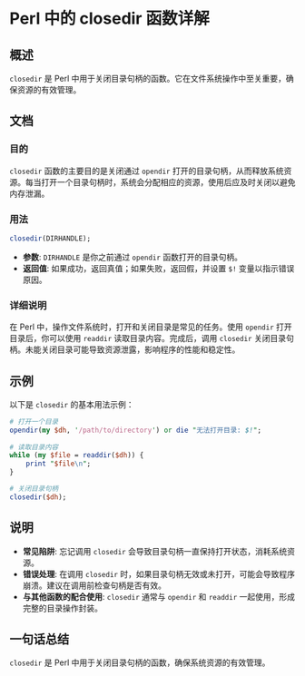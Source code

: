<!--
Meta Description: # Perl 中的 closedir 函数详解 ## 概述 `closedir` 是 Perl 中用于关闭目录句柄的函数。它在文件系统操作中至关重要，确保资源的有效管理。 ## 文档 ### 目的 `closedir` 函数的主要目的是关闭通过 `opendir` 打开的目录句柄，从而释放系统资源。...
Meta Keywords: closedir, perl, opendir, readdir, 中用于关闭目录句柄的函数
-->

# Perl 中的 closedir 函数详解

## 概述
`closedir` 是 Perl 中用于关闭目录句柄的函数。它在文件系统操作中至关重要，确保资源的有效管理。

## 文档
### 目的
`closedir` 函数的主要目的是关闭通过 `opendir` 打开的目录句柄，从而释放系统资源。每当打开一个目录句柄时，系统会分配相应的资源，使用后应及时关闭以避免内存泄漏。

### 用法
```perl
closedir(DIRHANDLE);
```
- **参数**: `DIRHANDLE` 是你之前通过 `opendir` 函数打开的目录句柄。
- **返回值**: 如果成功，返回真值；如果失败，返回假，并设置 `$!` 变量以指示错误原因。

### 详细说明
在 Perl 中，操作文件系统时，打开和关闭目录是常见的任务。使用 `opendir` 打开目录后，你可以使用 `readdir` 读取目录内容。完成后，调用 `closedir` 关闭目录句柄。未能关闭目录可能导致资源泄露，影响程序的性能和稳定性。

## 示例
以下是 `closedir` 的基本用法示例：

```perl
# 打开一个目录
opendir(my $dh, '/path/to/directory') or die "无法打开目录: $!";
  
# 读取目录内容
while (my $file = readdir($dh)) {
    print "$file\n";
}

# 关闭目录句柄
closedir($dh);
```

## 说明
- **常见陷阱**: 忘记调用 `closedir` 会导致目录句柄一直保持打开状态，消耗系统资源。
- **错误处理**: 在调用 `closedir` 时，如果目录句柄无效或未打开，可能会导致程序崩溃。建议在调用前检查句柄是否有效。
- **与其他函数的配合使用**: `closedir` 通常与 `opendir` 和 `readdir` 一起使用，形成完整的目录操作封装。

## 一句话总结
`closedir` 是 Perl 中用于关闭目录句柄的函数，确保系统资源的有效管理。